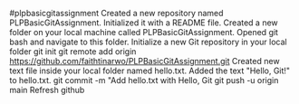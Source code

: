 #plpbasicgitassignment
Created a new repository named PLPBasicGitAssignment.
Initialized it with a README file.
Created a new folder on your local machine called PLPBasicGitAssignment.
Opened git bash and navigate to this folder.
Initialize a new Git repository in your local folder
git init
git remote add origin https://github.com/faithtinarwo/PLPBasicGitAssignment.git
Created new text file inside your local folder named hello.txt.
Added the text "Hello, Git!" to hello.txt.
git commit -m "Add hello.txt with Hello, Git
git push -u origin main 
Refresh github 
